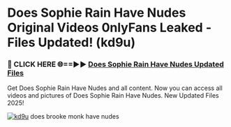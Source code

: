 # Does Sophie Rain Have Nudes Original Videos 0nlyFans Leaked - Files Updated! (kd9u)

<h3>🔴 CLICK HERE 🌐==►► <a href="https://tinyurl.com/4mcuefdz" rel="nofollow">Does Sophie Rain Have Nudes Updated Files</a></h3>

Get Does Sophie Rain Have Nudes and all content. Now you can access all videos and pictures of Does Sophie Rain Have Nudes. New Updated Files 2025!

[![kd9u](https://i.imgur.com/StAQSOY.gif)](https://tinyurl.com/4mcuefdz)
does brooke monk have nudes